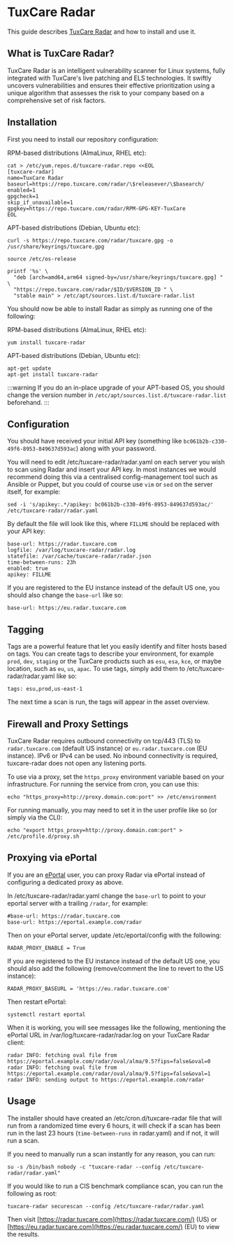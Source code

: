 # TuxCare Radar

This guide describes [TuxCare Radar](https://tuxcare.com/radar/) and how to install and use it.

## What is TuxCare Radar?

TuxCare Radar is an intelligent vulnerability scanner for Linux systems, fully integrated with TuxCare's live patching and ELS technologies. It swiftly uncovers vulnerabilities and ensures their effective prioritization using a unique algorithm that assesses the risk to your company based on a comprehensive set of risk factors.

## Installation

First you need to install our repository configuration:

RPM-based distributions (AlmaLinux, RHEL etc):

```text
cat > /etc/yum.repos.d/tuxcare-radar.repo <<EOL
[tuxcare-radar]
name=TuxCare Radar
baseurl=https://repo.tuxcare.com/radar/\$releasever/\$basearch/
enabled=1
gpgcheck=1
skip_if_unavailable=1
gpgkey=https://repo.tuxcare.com/radar/RPM-GPG-KEY-TuxCare
EOL
```

APT-based distributions (Debian, Ubuntu etc):

```text
curl -s https://repo.tuxcare.com/radar/tuxcare.gpg -o /usr/share/keyrings/tuxcare.gpg

source /etc/os-release

printf '%s' \
  "deb [arch=amd64,arm64 signed-by=/usr/share/keyrings/tuxcare.gpg] " \
  "https://repo.tuxcare.com/radar/$ID/$VERSION_ID " \
  "stable main" > /etc/apt/sources.list.d/tuxcare-radar.list
```

You should now be able to install Radar as simply as running one of the following:

RPM-based distributions (AlmaLinux, RHEL etc):

```text
yum install tuxcare-radar
```

APT-based distributions (Debian, Ubuntu etc):

```text
apt-get update
apt-get install tuxcare-radar
```

:::warning
If you do an in-place upgrade of your APT-based OS, you should change the version number in `/etc/apt/sources.list.d/tuxcare-radar.list` beforehand.
:::

## Configuration

You should have received your initial API key (something like `bc061b2b-c330-49f6-8953-849637d593ac`) along with your password.

You will need to edit /etc/tuxcare-radar/radar.yaml on each server you wish to scan using Radar and insert your API key. In most instances we would recommend doing this via a centralised config-management tool such as Ansible or Puppet, but you could of course use `vim` or `sed` on the server itself, for example:

```text
sed -i 's/apikey:.*/apikey: bc061b2b-c330-49f6-8953-849637d593ac/' /etc/tuxcare-radar/radar.yaml
```

By default the file will look like this, where `FILLME` should be replaced with your API key:

```text
base-url: https://radar.tuxcare.com
logfile: /var/log/tuxcare-radar/radar.log
statefile: /var/cache/tuxcare-radar/radar.json
time-between-runs: 23h
enabled: true
apikey: FILLME
```

If you are registered to the EU instance instead of the default US one, you should also change the `base-url` like so:

```text
base-url: https://eu.radar.tuxcare.com
```

## Tagging

Tags are a powerful feature that let you easily identify and filter hosts based on tags. You can create tags to describe your environment, for example `prod`, `dev`, `staging` or the TuxCare products such as `esu`, `esa`, `kce`, or maybe location, such as `eu`, `us`, `apac`. To use tags, simply add them to /etc/tuxcare-radar/radar.yaml like so:

```text
tags: esu,prod,us-east-1
```

The next time a scan is run, the tags will appear in the asset overview.

## Firewall and Proxy Settings

TuxCare Radar requires outbound connectivity on tcp/443 (TLS) to `radar.tuxcare.com` (default US instance) or `eu.radar.tuxcare.com` (EU instance). IPv6 or IPv4 can be used. No inbound connectivity is required, tuxcare-radar does not open any listening ports.

To use via a proxy, set the `https_proxy` environment variable based on your infrastructure. For running the service from cron, you can use this:

```text
echo "https_proxy=http://proxy.domain.com:port" >> /etc/environment
```

For running manually, you may need to set it in the user profile like so (or simply via the CLI):

```text
echo "export https_proxy=http://proxy.domain.com:port" > /etc/profile.d/proxy.sh
```

## Proxying via ePortal

If you are an [ePortal](/eportal) user, you can proxy Radar via ePortal instead of configuring a dedicated proxy as above.

In /etc/tuxcare-radar/radar.yaml change the `base-url` to point to your eportal server with a trailing `/radar`, for example:

```text
#base-url: https://radar.tuxcare.com
base-url: https://eportal.example.com/radar
```

Then on your ePortal server, update /etc/eportal/config with the following:

```text
RADAR_PROXY_ENABLE = True
```

If you are registered to the EU instance instead of the default US one, you should also add the following (remove/comment the line to revert to the US instance):

```text
RADAR_PROXY_BASEURL = 'https://eu.radar.tuxcare.com'
```

Then restart ePortal:

```text
systemctl restart eportal
```

When it is working, you will see messages like the following, mentioning the ePortal URL in /var/log/tuxcare-radar/radar.log on your TuxCare Radar client:

```text
radar INFO: fetching oval file from https://eportal.example.com/radar/oval/alma/9.5?fips=false&oval=0
radar INFO: fetching oval file from https://eportal.example.com/radar/oval/alma/9.5?fips=false&oval=1
radar INFO: sending output to https://eportal.example.com/radar
```

## Usage

The installer should have created an /etc/cron.d/tuxcare-radar file that will run from a randomized time every 6 hours, it will check if a scan has been run in the last 23 hours (`time-between-runs` in radar.yaml) and if not, it will run a scan.

If you need to manually run a scan instantly for any reason, you can run:

```text
su -s /bin/bash nobody -c "tuxcare-radar --config /etc/tuxcare-radar/radar.yaml"
```

If you would like to run a CIS benchmark compliance scan, you can run the following as root:

```text
tuxcare-radar securescan --config /etc/tuxcare-radar/radar.yaml
```

Then visit [https://radar.tuxcare.com](https://radar.tuxcare.com/) (US) or [https://eu.radar.tuxcare.com](https://eu.radar.tuxcare.com/) (EU) to view the results.
